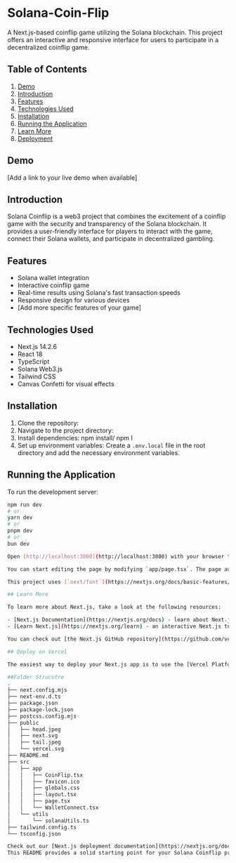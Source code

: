# Solana-Coin-Flip

A Next.js-based coinflip game utilizing the Solana blockchain. This project offers an interactive and responsive interface for users to participate in a decentralized coinflip game.

## Table of Contents

1. [Demo](#demo)
2. [Introduction](#introduction)
3. [Features](#features)
4. [Technologies Used](#technologies-used)
5. [Installation](#installation)
6. [Running the Application](#running-the-application)
7. [Learn More](#learn-more)
8. [Deployment](#deployment)

## Demo

[Add a link to your live demo when available]

## Introduction

Solana Coinflip is a web3 project that combines the excitement of a coinflip game with the security and transparency of the Solana blockchain. It provides a user-friendly interface for players to interact with the game, connect their Solana wallets, and participate in decentralized gambling.

## Features

- Solana wallet integration
- Interactive coinflip game
- Real-time results using Solana's fast transaction speeds
- Responsive design for various devices
- [Add more specific features of your game]

## Technologies Used

- Next.js 14.2.6
- React 18
- TypeScript
- Solana Web3.js
- Tailwind CSS
- Canvas Confetti for visual effects

## Installation

1. Clone the repository:
2. Navigate to the project directory:
3. Install dependencies: npm install/ npm I
4. Set up environment variables:
Create a `.env.local` file in the root directory and add the necessary environment variables.

## Running the Application

To run the development server:

```bash
npm run dev
# or
yarn dev
# or
pnpm dev
# or
bun dev

Open [http://localhost:3000](http://localhost:3000) with your browser to see the result.

You can start editing the page by modifying `app/page.tsx`. The page auto-updates as you edit the file.

This project uses [`next/font`](https://nextjs.org/docs/basic-features/font-optimization) to automatically optimize and load Inter, a custom Google Font.

## Learn More

To learn more about Next.js, take a look at the following resources:

- [Next.js Documentation](https://nextjs.org/docs) - learn about Next.js features and API.
- [Learn Next.js](https://nextjs.org/learn) - an interactive Next.js tutorial.

You can check out [the Next.js GitHub repository](https://github.com/vercel/next.js/) - your feedback and contributions are welcome!

## Deploy on Vercel

The easiest way to deploy your Next.js app is to use the [Vercel Platform](https://vercel.com/new?utm_medium=default-template&filter=next.js&utm_source=create-next-app&utm_campaign=create-next-app-readme) from the creators of Next.js.

##Folder Strucutre
.
├── next.config.mjs
├── next-env.d.ts
├── package.json
├── package-lock.json
├── postcss.config.mjs
├── public
│   ├── head.jpeg
│   ├── next.svg
│   ├── tail.jpeg
│   └── vercel.svg
├── README.md
├── src
│   ├── app
│   │   ├── CoinFlip.tsx
│   │   ├── favicon.ico
│   │   ├── globals.css
│   │   ├── layout.tsx
│   │   ├── page.tsx
│   │   └── WalletConnect.tsx
│   └── utils
│       └── solanaUtils.ts
├── tailwind.config.ts
└── tsconfig.json

Check out our [Next.js deployment documentation](https://nextjs.org/docs/deployment) for more details.
This README provides a solid starting point for your Solana Coinflip project. You can further customize it by adding specific details about your game mechanics, any unique features, or additional setup instructions that might be necessary for the Solana integration.
